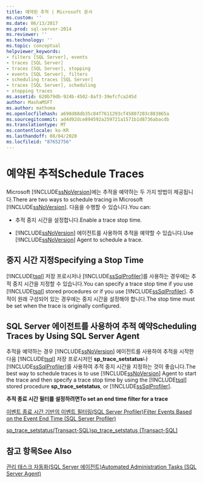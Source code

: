 ```yaml
---
title: 예약된 추적 | Microsoft 문서
ms.custom: ''
ms.date: 06/13/2017
ms.prod: sql-server-2014
ms.reviewer: ''
ms.technology: ''
ms.topic: conceptual
helpviewer_keywords:
- filters [SQL Server], events
- traces [SQL Server]
- traces [SQL Server], stopping
- events [SQL Server], filters
- scheduling traces [SQL Server]
- traces [SQL Server], scheduling
- stopping traces
ms.assetid: 620b79db-924b-4502-8af3-39efcfca245d
author: MashaMSFT
ms.author: mathoma
ms.openlocfilehash: a698d88db35c84f7611293cf45807203c883865a
ms.sourcegitcommit: ad4d92dce894592a259721a1571b1d8736abacdb
ms.translationtype: MT
ms.contentlocale: ko-KR
ms.lasthandoff: 08/04/2020
ms.locfileid: "87652756"
---
```

# <a name="schedule-traces"></a><span data-ttu-id="af38f-102">예약된 추적</span><span class="sxs-lookup"><span data-stu-id="af38f-102">Schedule Traces</span></span>
  <span data-ttu-id="af38f-103">Microsoft [!INCLUDE[ssNoVersion](../../includes/ssnoversion-md.md)]에는 추적을 예약하는 두 가지 방법이 제공됩니다.</span><span class="sxs-lookup"><span data-stu-id="af38f-103">There are two ways to schedule tracing in Microsoft [!INCLUDE[ssNoVersion](../../includes/ssnoversion-md.md)].</span></span> <span data-ttu-id="af38f-104">다음을 수행할 수 있습니다.</span><span class="sxs-lookup"><span data-stu-id="af38f-104">You can:</span></span>  
  
-   <span data-ttu-id="af38f-105">추적 중지 시간을 설정합니다.</span><span class="sxs-lookup"><span data-stu-id="af38f-105">Enable a trace stop time.</span></span>  
  
-   <span data-ttu-id="af38f-106">[!INCLUDE[ssNoVersion](../../includes/ssnoversion-md.md)] 에이전트를 사용하여 추적을 예약할 수 있습니다.</span><span class="sxs-lookup"><span data-stu-id="af38f-106">Use [!INCLUDE[ssNoVersion](../../includes/ssnoversion-md.md)] Agent to schedule a trace.</span></span>  
  
## <a name="specifying-a-stop-time"></a><span data-ttu-id="af38f-107">중지 시간 지정</span><span class="sxs-lookup"><span data-stu-id="af38f-107">Specifying a Stop Time</span></span>  
 <span data-ttu-id="af38f-108">[!INCLUDE[tsql](../../includes/tsql-md.md)] 저장 프로시저나 [!INCLUDE[ssSqlProfiler](../../includes/sssqlprofiler-md.md)]를 사용하는 경우에는 추적 중지 시간을 지정할 수 있습니다.</span><span class="sxs-lookup"><span data-stu-id="af38f-108">You can specify a trace stop time if you use [!INCLUDE[tsql](../../includes/tsql-md.md)] stored procedures or if you use [!INCLUDE[ssSqlProfiler](../../includes/sssqlprofiler-md.md)].</span></span> <span data-ttu-id="af38f-109">추적이 원래 구성되어 있는 경우에는 중지 시간을 설정해야 합니다.</span><span class="sxs-lookup"><span data-stu-id="af38f-109">The stop time must be set when the trace is originally configured.</span></span>  
  
## <a name="scheduling-traces-by-using-sql-server-agent"></a><span data-ttu-id="af38f-110">SQL Server 에이전트를 사용하여 추적 예약</span><span class="sxs-lookup"><span data-stu-id="af38f-110">Scheduling Traces by Using SQL Server Agent</span></span>  
 <span data-ttu-id="af38f-111">추적을 예약하는 경우 [!INCLUDE[ssNoVersion](../../includes/ssnoversion-md.md)] 에이전트를 사용하여 추적을 시작한 다음 [!INCLUDE[tsql](../../includes/tsql-md.md)] 저장 프로시저인 **sp_trace_setstatus**나 [!INCLUDE[ssSqlProfiler](../../includes/sssqlprofiler-md.md)]를 사용하여 추적 중지 시간을 지정하는 것이 좋습니다.</span><span class="sxs-lookup"><span data-stu-id="af38f-111">The best way to schedule traces is to use [!INCLUDE[ssNoVersion](../../includes/ssnoversion-md.md)] Agent to start the trace and then specify a trace stop time by using the [!INCLUDE[tsql](../../includes/tsql-md.md)] stored procedure **sp_trace_setstatus**, or [!INCLUDE[ssSqlProfiler](../../includes/sssqlprofiler-md.md)].</span></span>  
  
 <span data-ttu-id="af38f-112">**추적 종료 시간 필터를 설정하려면**</span><span class="sxs-lookup"><span data-stu-id="af38f-112">**To set an end time filter for a trace**</span></span>  
  
 [<span data-ttu-id="af38f-113">이벤트 종료 시간 기반의 이벤트 필터링&#40;SQL Server Profiler&#41;</span><span class="sxs-lookup"><span data-stu-id="af38f-113">Filter Events Based on the Event End Time &#40;SQL Server Profiler&#41;</span></span>](../../tools/sql-server-profiler/filter-events-based-on-the-event-end-time-sql-server-profiler.md)  
  
 [<span data-ttu-id="af38f-114">sp_trace_setstatus&#40;Transact-SQL&#41;</span><span class="sxs-lookup"><span data-stu-id="af38f-114">sp_trace_setstatus &#40;Transact-SQL&#41;</span></span>](/sql/relational-databases/system-stored-procedures/sp-trace-setstatus-transact-sql)  
  
## <a name="see-also"></a><span data-ttu-id="af38f-115">참고 항목</span><span class="sxs-lookup"><span data-stu-id="af38f-115">See Also</span></span>  
 [<span data-ttu-id="af38f-116">관리 태스크 자동화&#40;SQL Server 에이전트&#41;</span><span class="sxs-lookup"><span data-stu-id="af38f-116">Automated Administration Tasks &#40;SQL Server Agent&#41;</span></span>](../../ssms/agent/sql-server-agent.md)  
  
  
